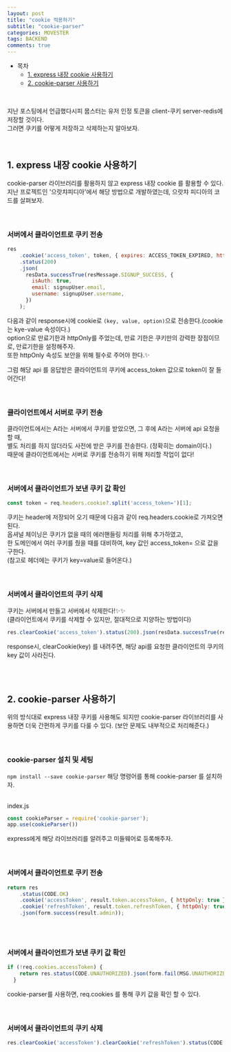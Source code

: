 ```yaml
---
layout: post
title: "cookie 적용하기"
subtitle: "cookie-parser"
categories: MOVESTER
tags: BACKEND
comments: true
---
```


- 목차
  - [1. express 내장 cookie 사용하기](#)
  - [2. cookie-parser 사용하기](#)

<br>

지난 포스팅에서 언급했다시피 뭅스터는 유저 인정 토큰을 client-쿠키 server-redis에 저장할 것이다.<br>
그러면 쿠키를 어떻게 저장하고 삭제하는지 알아보자.

<br>

## 1. express 내장 cookie 사용하기

cookie-parser 라이브러리를 활용하지 않고 express 내장 cookie 를 활용할 수 있다.<br>
지난 프로젝트인 '으랏챠피디아'에서 해당 방법으로 개발하였는데, 으랏챠 피디아의 코드를 살펴보자.<br><br><br>

### 서버에서 클라이언트로 쿠키 전송

```javascript
res
    .cookie('access_token', token, { expires: ACCESS_TOKEN_EXPIRED, httpOnly: true })
    .status(200)
    .json(
      resData.successTrue(resMessage.SIGNUP_SUCCESS, {
        isAuth: true,
        email: signupUser.email,
        username: signupUser.username,
      })
    );
```

다음과 같이 response시에 cookie로 `(key, value, option)`으로 전송한다.(cookie는 kye-value 속성이다.)<br>
option으로 만료기한과 httpOnly를 주었는데, 만료 기한은 쿠키만의 강력한 장점이므로, 만료기한을 설정해주자.<br>
또한 httpOnly 속성도 보안을 위해 필수로 주어야 한다.✨<br>

그럼 해당 api 를 응답받은 클라이언트의 쿠키에 access_token 값으로 token이 잘 들어간다!<br><br><br>

### 클라이언트에서 서버로 쿠키 전송

클라이언트에서는 A라는 서버에서 쿠키를 받았으면, 그 후에 A라는 서버에 api 요청을 할 때,<br>
별도 처리를 하지 않더라도 사전에 받은 쿠키를 전송한다. (정확히는 domain이다.)<br>
때문에 클라이언트에서는 서버로 쿠키를 전송하기 위해 처리할 작업이 없다!<br><br><br>

### 서버에서 클라이언트가 보낸 쿠키 값 확인

```javascript
const token = req.headers.cookie?.split('access_token=')[1];
```

쿠키는 header에 저장되어 오기 때문에 다음과 같이 req.headers.cookie로 가져오면 된다.<br>
옵셔널 체이닝은 쿠키가 없을 때의 에러핸들링 처리를 위해 추가하였고,<br>
한 도메인에서 여러 쿠키를 줬을 때를 대비하여, key 값인 access_token= 으로 값을 구한다.<br>
(참고로 헤더에는 쿠키가 key=value로 들어온다.)<br><br><br>

### 서버에서 클라이언트의 쿠키 삭제

쿠키는 서버에서 만들고 서버에서 삭제한다!✨✨<br>
(클라이언트에서 쿠키를 삭제할 수 있지만, 절대적으로 지양하는 방법이다)<br>

```javascript
res.clearCookie('access_token').status(200).json(resData.successTrue(resMessage.LOGOUT_SUCCESS));
```

response시, clearCookie(key) 를 내려주면, 해당 api를 요청한 클라이언트의 쿠키의 key 값이 사라진다.<br>

<br><br>

## 2. cookie-parser 사용하기

위의 방식대로 express 내장 쿠키를 사용해도 되지만 cookie-parser 라이브러리를 사용하면 더욱 간편하게 쿠키를 다룰 수 있다. (보안 문제도 내부적으로 처리해준다.)<br><br><br>

### cookie-parser 설치 및 세팅

`npm install --save cookie-parser`
해당 명령어를 통해 cookie-parser 를 설치하자.<br><br>

index.js
```javascript
const cookieParser = require('cookie-parser');
app.use(cookieParser())
```
express에게 해당 라이브러리를 알려주고 미들웨어로 등록해주자.<br><br><br>


### 서버에서 클라이언트로 쿠키 전송

```javascript
return res
    .status(CODE.OK)
    .cookie('accessToken', result.token.accessToken, { httpOnly: true })
    .cookie('refreshToken', result.token.refreshToken, { httpOnly: true })
    .json(form.success(result.admin));
```

<br><br>

### 서버에서 클라이언트가 보낸 쿠키 값 확인

```javascript
if (!req.cookies.accessToken) {
    return res.status(CODE.UNAUTHORIZED).json(form.fail(MSG.UNAUTHORIZED));
  }
```

cookie-parser를 사용하면, req.cookies 를 통해 쿠키 값을 확인 할 수 있다.<br><br><br>

### 서버에서 클라이언트의 쿠키 삭제

```javascript
res.clearCookie('accessToken').clearCookie('refreshToken').status(CODE.OK).json(form.success(MSG.LOGOUT_SUCCESS));
```